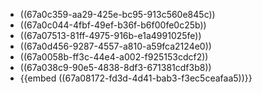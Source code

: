 - ((67a0c359-aa29-425e-bc95-913c560e845c))
- ((67a0c044-4fbf-49ef-b36f-b6f00fe0c25b))
- ((67a07513-81ff-4975-916b-e1a4991025fe))
- ((67a0d456-9287-4557-a810-a59fca2124e0))
- ((67a0058b-ff3c-44e4-a002-f925153cdcf2))
- ((67a038c9-90e5-4838-8df3-671381cdf3b8))
- {{embed ((67a08172-fd3d-4d41-bab3-f3ec5ceafaa5))}}